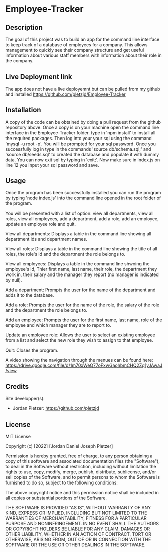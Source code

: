 # Employee-Tracker
## Description

The goal of this project was to build an app for the command line interface to keep track of a database of employees for a company. This allows management to quickly see their company structure and get useful information about various staff members with information about their role in the company.

## Live Deployment link

The app does not have a live deployemnt but can be pulled from my github and installed
https://github.com/pletzjd/Employee-Tracker

## Installation
A copy of the code can be obtained by doing a pull request from the github repository above. Once a copy is on your machine open the command line interface in the Employee-Tracker folder. type in 'npm install' to install all the required packages. Then log into your your sql using the command 'mysql -u root -p'. You will be prompted for your sql password. Once you successfully log in type in the commands 'source db/schema.sql;' and 'source db/seeds.sql' to created the database and populate it with dummy data. You can now exit sql by typing in 'exit;'. Now make sure in index.js on line 12 you input your sql password and save.


## Usage

Once the program has been successfully installed you can run the program by typing 'node index.js' into the command line opened in the root folder of the program.

You will be presented with a list of option: view all departments, view all roles, view all employees, add a department, add a role, add an employee, update an employee role and quit.

View all departments: Displays a table in the command line showing all department ids and department names.

View all roles: Displays a table in the command line showing the title of all roles, the role's id and the department the role belongs to.

View all employees: Displays a table in the command line shwoing the employee's id, Thier first name, last name, their role, the department they work in, their salary and the manager they report (no manager is indicated by null).

Add a department: Prompts the user for the name of the department and adds it to the database.

Add a role: Prompts the user for the name of the role, the salary of the role and the department the role belongs to.

Add an employee: Prompts the user for the first name, last name, role of the employee and which manager they are to report to.

Update an employee role: Allows the user to select an existing employee from a list and select the new role they wish to assign to that employee.

Quit: Closes the program.

A video showing the navigation through the menues can be found here: https://drive.google.com/file/d/1m70xWeQ77oFxwGaohbmCHQ2Zq1yJAwaJ/view

## Credits

Site  developper(s):
- Jordan Pletzer: https://github.com/pletzjd

## License

MIT License

Copyright (c) [2022] [Jordan Daniel Joseph Pletzer]

Permission is hereby granted, free of charge, to any person obtaining a copy
of this software and associated documentation files (the "Software"), to deal
in the Software without restriction, including without limitation the rights
to use, copy, modify, merge, publish, distribute, sublicense, and/or sell
copies of the Software, and to permit persons to whom the Software is
furnished to do so, subject to the following conditions:

The above copyright notice and this permission notice shall be included in all
copies or substantial portions of the Software.

THE SOFTWARE IS PROVIDED "AS IS", WITHOUT WARRANTY OF ANY KIND, EXPRESS OR
IMPLIED, INCLUDING BUT NOT LIMITED TO THE WARRANTIES OF MERCHANTABILITY,
FITNESS FOR A PARTICULAR PURPOSE AND NONINFRINGEMENT. IN NO EVENT SHALL THE
AUTHORS OR COPYRIGHT HOLDERS BE LIABLE FOR ANY CLAIM, DAMAGES OR OTHER
LIABILITY, WHETHER IN AN ACTION OF CONTRACT, TORT OR OTHERWISE, ARISING FROM,
OUT OF OR IN CONNECTION WITH THE SOFTWARE OR THE USE OR OTHER DEALINGS IN THE
SOFTWARE.